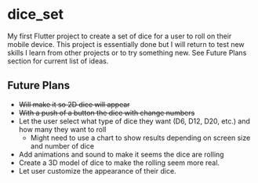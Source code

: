

# dice_set

My first Flutter project to create a set of dice for a user to roll on their mobile device. This project is essentially done but I will return to test new skills I learn from other projects or to try something new. See Future Plans section for current list of ideas.

## Future Plans
  - ~~Will make it so 2D dice will appear~~
  - ~~With a push of a button the dice with change numbers~~
  - Let the user select what type of dice they want (D6, D12, D20, etc.) and how many they want to roll
    - Might need to use a chart to show results depending on screen size and number of dice
  - Add animations and sound to make it seems the dice are rolling
  - Create a 3D model of dice to make the rolling seem more real.
  - Let user customize the appearance of their dice. 

